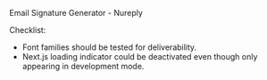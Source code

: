 Email Signature Generator - Nureply

Checklist:

- Font families should be tested for deliverability.
- Next.js loading indicator could be deactivated even though only appearing in development mode.
